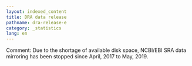 ```yaml
---
layout: indexed_content
title: DRA data release
pathname: dra-release-e
category: _statistics
lang: en
---
```


Comment: Due to the shortage of available disk space, NCBI/EBI SRA data
mirroring has been stopped since April, 2017 to May, 2019.
